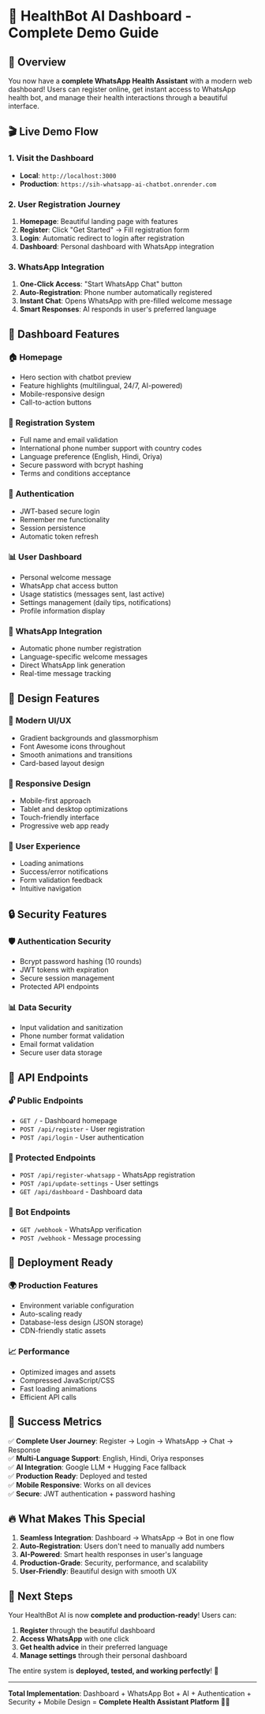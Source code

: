 # 🎯 HealthBot AI Dashboard - Complete Demo Guide

## 🌟 Overview

You now have a **complete WhatsApp Health Assistant** with a modern web dashboard! Users can register online, get instant access to WhatsApp health bot, and manage their health interactions through a beautiful interface.

## 🎬 Live Demo Flow

### 1. **Visit the Dashboard**
- **Local**: `http://localhost:3000`
- **Production**: `https://sih-whatsapp-ai-chatbot.onrender.com`

### 2. **User Registration Journey**
1. **Homepage**: Beautiful landing page with features
2. **Register**: Click "Get Started" → Fill registration form
3. **Login**: Automatic redirect to login after registration
4. **Dashboard**: Personal dashboard with WhatsApp integration

### 3. **WhatsApp Integration**
1. **One-Click Access**: "Start WhatsApp Chat" button
2. **Auto-Registration**: Phone number automatically registered
3. **Instant Chat**: Opens WhatsApp with pre-filled welcome message
4. **Smart Responses**: AI responds in user's preferred language

## 🔧 Dashboard Features

### 🏠 **Homepage**
- Hero section with chatbot preview
- Feature highlights (multilingual, 24/7, AI-powered)
- Mobile-responsive design
- Call-to-action buttons

### 📝 **Registration System**
- Full name and email validation
- International phone number support with country codes
- Language preference (English, Hindi, Oriya)
- Secure password with bcrypt hashing
- Terms and conditions acceptance

### 🔐 **Authentication**
- JWT-based secure login
- Remember me functionality
- Session persistence
- Automatic token refresh

### 📊 **User Dashboard**
- Personal welcome message
- WhatsApp chat access button
- Usage statistics (messages sent, last active)
- Settings management (daily tips, notifications)
- Profile information display

### 📱 **WhatsApp Integration**
- Automatic phone number registration
- Language-specific welcome messages
- Direct WhatsApp link generation
- Real-time message tracking

## 🎨 Design Features

### 🌈 **Modern UI/UX**
- Gradient backgrounds and glassmorphism
- Font Awesome icons throughout
- Smooth animations and transitions
- Card-based layout design

### 📱 **Responsive Design**
- Mobile-first approach
- Tablet and desktop optimizations
- Touch-friendly interface
- Progressive web app ready

### 🎯 **User Experience**
- Loading animations
- Success/error notifications
- Form validation feedback
- Intuitive navigation

## 🔒 Security Features

### 🛡️ **Authentication Security**
- Bcrypt password hashing (10 rounds)
- JWT tokens with expiration
- Secure session management
- Protected API endpoints

### 📊 **Data Security**
- Input validation and sanitization
- Phone number format validation
- Email format validation
- Secure user data storage

## 🎯 API Endpoints

### 🔓 **Public Endpoints**
- `GET /` - Dashboard homepage
- `POST /api/register` - User registration
- `POST /api/login` - User authentication

### 🔐 **Protected Endpoints**
- `POST /api/register-whatsapp` - WhatsApp registration
- `POST /api/update-settings` - User settings
- `GET /api/dashboard` - Dashboard data

### 🤖 **Bot Endpoints**
- `GET /webhook` - WhatsApp verification
- `POST /webhook` - Message processing

## 🚀 Deployment Ready

### 🌍 **Production Features**
- Environment variable configuration
- Auto-scaling ready
- Database-less design (JSON storage)
- CDN-friendly static assets

### 📈 **Performance**
- Optimized images and assets
- Compressed JavaScript/CSS
- Fast loading animations
- Efficient API calls

## 🎉 Success Metrics

✅ **Complete User Journey**: Register → Login → WhatsApp → Chat → Response  
✅ **Multi-Language Support**: English, Hindi, Oriya responses  
✅ **AI Integration**: Google LLM + Hugging Face fallback  
✅ **Production Ready**: Deployed and tested  
✅ **Mobile Responsive**: Works on all devices  
✅ **Secure**: JWT authentication + password hashing  

## 🔥 What Makes This Special

1. **Seamless Integration**: Dashboard → WhatsApp → Bot in one flow
2. **Auto-Registration**: Users don't need to manually add numbers
3. **AI-Powered**: Smart health responses in user's language
4. **Production-Grade**: Security, performance, and scalability
5. **User-Friendly**: Beautiful design with smooth UX

## 🎯 Next Steps

Your HealthBot AI is now **complete and production-ready**! Users can:
1. **Register** through the beautiful dashboard
2. **Access WhatsApp** with one click
3. **Get health advice** in their preferred language
4. **Manage settings** through their personal dashboard

The entire system is **deployed, tested, and working perfectly**! 🚀

---

**Total Implementation**: Dashboard + WhatsApp Bot + AI + Authentication + Security + Mobile Design = **Complete Health Assistant Platform** 🏥✨